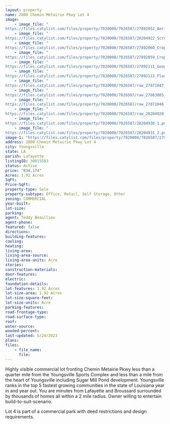 ```yaml
---
layout: property
name: 2800 Chemin Metairie Pkwy Lot 4
image:
    - image_file: "https://files.catylist.com/files/property/7020000/7026587/27892052_Aerial___2800_Chemin_Metairie___Teddy.png"
    - image_file: "https://files.catylist.com/files/property/7020000/7026587/28204922_Screenshot_2023_05_24_at_4.37.59_PM.png"
    - image_file: "https://files.catylist.com/files/property/7020000/7026587/27892060_Cropped___27871049_CP_Photo__1.jpg"
    - image_file: "https://files.catylist.com/files/property/7020000/7026587/27892059_Cropped_Photo_3.jpg"
    - image_file: "https://files.catylist.com/files/property/7020000/7026587/27892111_Google_Map___2800_Chemin_Metairie_Rd___Teddy.png"
    - image_file: "https://files.catylist.com/files/property/7020000/7026587/27892113_Flood_Zone___2800_Chemin_Metairie_Pkwy___Teddy.png"
    - image_file: "https://files.catylist.com/files/property/7020000/7026587/raw_27871047_CHEMIN_COMMERCIAL_PARK_DEED_RESTRICTIONS.pdf"
    - image_file: "https://files.catylist.com/files/property/7020000/7026587/raw_27863805_Flood_Disclosure____2800_Chemin_Metairie___Teddy.pdf"
    - image_file: "https://files.catylist.com/files/property/7020000/7026587/raw_27871046_FP_chemin_metairie_030315.pdf"
    - image_file: "https://files.catylist.com/files/property/7020000/7026587/raw_28204920_New_Flyer___2800_Chemin_Metairie___Teddy_.pdf"
    - image_file: "https://files.catylist.com/files/property/7020000/7026587/28204930_1.png"
    - image_file: "https://files.catylist.com/files/property/7020000/7026587/28204931_2.png"
image-1: "https://files.catylist.com/files/property/7020000/7026587/27907005_Aerial___2800_Chemin_Metairie_Pkwy___Teddy.png"
address: 2800 Chemin Metairie Pkwy Lot 4
city: Youngsville
state: LA
parish: Lafayette
listingID: 30815583
status: Active
price: "834,174"
Acres: 1.92 Acres
SqFt:
Price-SqFt:
property-type: Sale
property-subtype: Office, Retail, Self Storage, Other
zoning: COMMERCIAL
year-built:
lot-size:
parking:
agent: Teddy Beaullieu
agent-phone:
featured: false
directions:
building-features:
cooling:
heating:
living-area:
living-area-source:
living-area-units: Acre
stories:
construction-materials:
door-features:
electric:
foundation-details:
lot-features: 1.92 Acres
lot-size-area: 1.92 Acres
lot-size-square-feet:
lot-size-units: Acre
parking-features:
road-frontage-type:
road-surface-type:
roof:
water-source:
wooded-percent:
last-updated: 5/24/2023
plans:
files:
    - file_name:
      file:
---
```

Highly visible commercial lot fronting Chemin Metairie Pkwy less than a quarter mile from the Youngsville Sports Complex and less than a mile from the heart of Youngsville including Sugar Mill Pond development. Youngsville ranks in the top 5 fastest growing communities in the state of Louisiana year in and year out. You are minutes from Lafayette and Broussard surrounded by thousands of homes all within a 2 mile radius. Owner willing to entertain build-to-suit-scenario.Lot 4 is part of a commercial park with deed restrictions and design requirements.
